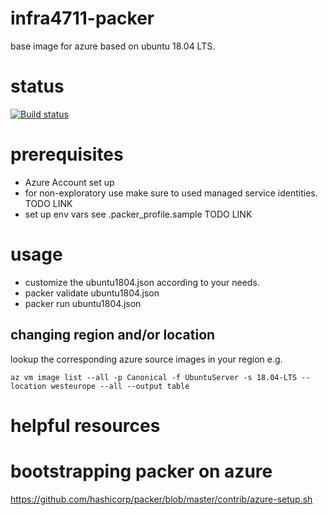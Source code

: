 # infra4711-packer
base image for azure based on ubuntu 18.04 LTS.

# status
[![Build status](https://dev.azure.com/datehran/packer4711/_apis/build/status/packer4711-CI)](https://dev.azure.com/datehran/packer4711/_build/latest?definitionId=3)

# prerequisites
* Azure Account set up
* for non-exploratory use make sure to used managed service identities. TODO LINK
* set up env vars see .packer_profile.sample TODO LINK

# usage
* customize the ubuntu1804.json according to your needs.
* packer validate ubuntu1804.json
* packer run ubuntu1804.json

## changing region and/or location
lookup the corresponding azure source images in your region e.g.
```
az vm image list --all -p Canonical -f UbuntuServer -s 18.04-LTS --location westeurope --all --output table
```

# helpful resources

# bootstrapping packer on azure
https://github.com/hashicorp/packer/blob/master/contrib/azure-setup.sh


